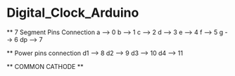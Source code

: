 # Digital_Clock_Arduino

** 7 Segment Pins Connection
a --> 0
b --> 1
c --> 2
d --> 3
e --> 4
f --> 5
g --> 6
dp --> 7

** Power pins connection
d1 --> 8
d2 --> 9
d3 --> 10
d4 --> 11

** COMMON CATHODE **
